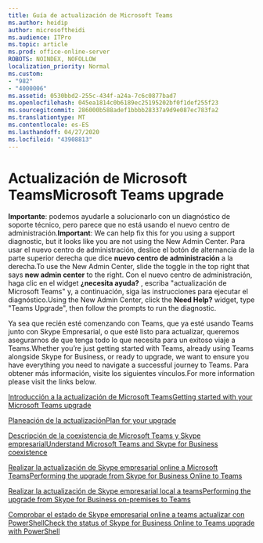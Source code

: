 ```yaml
---
title: Guía de actualización de Microsoft Teams
ms.author: heidip
author: microsoftheidi
ms.audience: ITPro
ms.topic: article
ms.prod: office-online-server
ROBOTS: NOINDEX, NOFOLLOW
localization_priority: Normal
ms.custom:
- "982"
- "4000006"
ms.assetid: 0530bbd2-255c-434f-a24a-7c6c0877bad7
ms.openlocfilehash: 045ea1814c0b6189ec25195202bf0f1def255f23
ms.sourcegitcommit: 286000b588adef1bbbb28337a9d9e087ec783fa2
ms.translationtype: MT
ms.contentlocale: es-ES
ms.lasthandoff: 04/27/2020
ms.locfileid: "43908813"
---
```

# <a name="microsoft-teams-upgrade"></a><span data-ttu-id="92c61-102">Actualización de Microsoft Teams</span><span class="sxs-lookup"><span data-stu-id="92c61-102">Microsoft Teams upgrade</span></span>

<span data-ttu-id="92c61-103">**Importante**: podemos ayudarle a solucionarlo con un diagnóstico de soporte técnico, pero parece que no está usando el nuevo centro de administración.</span><span class="sxs-lookup"><span data-stu-id="92c61-103">**Important**: We can help fix this for you using a support diagnostic, but it looks like you are not using the New Admin Center.</span></span> <span data-ttu-id="92c61-104">Para usar el nuevo centro de administración, deslice el botón de alternancia de la parte superior derecha que dice **nuevo centro de administración** a la derecha.</span><span class="sxs-lookup"><span data-stu-id="92c61-104">To use the New Admin Center, slide the toggle in the top right that says **new admin center** to the right.</span></span> <span data-ttu-id="92c61-105">Con el nuevo centro de administración, haga clic en el widget **¿necesita ayuda?** , escriba "actualización de Microsoft Teams" y, a continuación, siga las instrucciones para ejecutar el diagnóstico.</span><span class="sxs-lookup"><span data-stu-id="92c61-105">Using the New Admin Center, click the **Need Help?** widget, type "Teams Upgrade", then follow the prompts to run the diagnostic.</span></span>

<span data-ttu-id="92c61-106">Ya sea que recién esté comenzando con Teams, que ya esté usando Teams junto con Skype Empresarial, o que esté listo para actualizar, queremos asegurarnos de que tenga todo lo que necesita para un exitoso viaje a Teams.</span><span class="sxs-lookup"><span data-stu-id="92c61-106">Whether you’re just getting started with Teams, already using Teams alongside Skype for Business, or ready to upgrade, we want to ensure you have everything you need to navigate a successful journey to Teams.</span></span> <span data-ttu-id="92c61-107">Para obtener más información, visite los siguientes vínculos.</span><span class="sxs-lookup"><span data-stu-id="92c61-107">For more information please visit the links below.</span></span>

[<span data-ttu-id="92c61-108">Introducción a la actualización de Microsoft Teams</span><span class="sxs-lookup"><span data-stu-id="92c61-108">Getting started with your Microsoft Teams upgrade</span></span>](https://docs.microsoft.com/MicrosoftTeams/upgrade-start-here)

[<span data-ttu-id="92c61-109">Planeación de la actualización</span><span class="sxs-lookup"><span data-stu-id="92c61-109">Plan for your upgrade</span></span>](https://docs.microsoft.com/MicrosoftTeams/upgrade-plan-journey)

[<span data-ttu-id="92c61-110">Descripción de la coexistencia de Microsoft Teams y Skype empresarial</span><span class="sxs-lookup"><span data-stu-id="92c61-110">Understand Microsoft Teams and Skype for Business coexistence</span></span>](https://docs.microsoft.com/MicrosoftTeams/teams-and-skypeforbusiness-coexistence-and-interoperability)

[<span data-ttu-id="92c61-111">Realizar la actualización de Skype empresarial online a Microsoft Teams</span><span class="sxs-lookup"><span data-stu-id="92c61-111">Performing the upgrade from Skype for Business Online to Teams</span></span>](https://docs.microsoft.com/MicrosoftTeams/upgrade-to-teams-execute-skypeforbusinessonline)

[<span data-ttu-id="92c61-112">Realizar la actualización de Skype empresarial local a teams</span><span class="sxs-lookup"><span data-stu-id="92c61-112">Performing the upgrade from Skype for Business on-premises to Teams</span></span>](https://docs.microsoft.com/MicrosoftTeams/upgrade-to-teams-execute-skypeforbusinesshybridonprem)
 
[<span data-ttu-id="92c61-113">Comprobar el estado de Skype empresarial online a teams actualizar con PowerShell</span><span class="sxs-lookup"><span data-stu-id="92c61-113">Check the status of Skype for Business Online to Teams upgrade with PowerShell</span></span>](https://docs.microsoft.com/powershell/module/skype/get-csteamsupgradestatus?view=skype-ps)